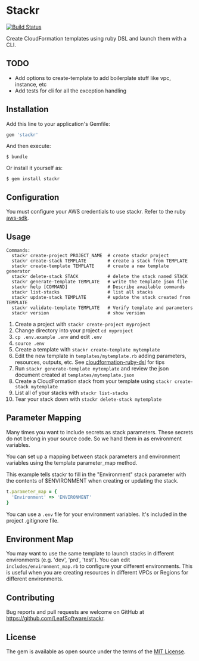 # Stackr

[![Build Status](https://travis-ci.org/LeafSoftware/stackr.svg?branch=master)](https://travis-ci.org/LeafSoftware/stackr)

Create CloudFormation templates using ruby DSL and launch them with a CLI.

## TODO

* Add options to create-template to add boilerplate stuff like vpc, instance, etc
* Add tests for cli for all the exception handling

## Installation

Add this line to your application's Gemfile:

```ruby
gem 'stackr'
```

And then execute:

    $ bundle

Or install it yourself as:

    $ gem install stackr

## Configuration

You must configure your AWS credentials to use stackr. Refer to the ruby [aws-sdk](http://docs.aws.amazon.com/sdkforruby/api/).

## Usage

```
Commands:
  stackr create-project PROJECT_NAME  # create stackr project
  stackr create-stack TEMPLATE        # create a stack from TEMPLATE
  stackr create-template TEMPLATE     # create a new template generator
  stackr delete-stack STACK           # delete the stack named STACK
  stackr generate-template TEMPLATE   # write the template json file
  stackr help [COMMAND]               # Describe available commands
  stackr list-stacks                  # list all stacks
  stackr update-stack TEMPLATE        # update the stack created from TEMPLATE
  stackr validate-template TEMPLATE   # Verify template and parameters
  stackr version                      # show version
```

1. Create a project with ```stackr create-project myproject```
2. Change directory into your project ```cd myproject```
3. ```cp .env.example .env``` and edit ```.env```
5. ```source .env```
2. Create a template with ```stackr create-template mytemplate```
3. Edit the new template in ```templates/mytemplate.rb``` adding parameters, resources, outputs, etc. See [cloudformation-ruby-dsl](https://github.com/bazaarvoice/cloudformation-ruby-dsl) for tips
4. Run ```stackr generate-template mytemplate``` and review the json document created at ```templates/mytemplate.json```
5. Create a CloudFormation stack from your template using ```stackr create-stack mytemplate```
6. List all of your stacks with ```stackr list-stacks```
7. Tear your stack down with ```stackr delete-stack mytemplate```

## Parameter Mapping

Many times you want to include secrets as stack parameters. These secrets do not belong in your source code. So we hand them in as environment variables.

You can set up a mapping between stack parameters and environment variables using the template parameter_map method.

This example tells stackr to fill in the "Environment" stack parameter with the contents of $ENVIRONMENT when creating or updating the stack.

```ruby
t.parameter_map = {
  'Environment' => 'ENVIRONMENT'
}
```

You can use a ```.env``` file for your environment variables. It's included in the project .gitignore file.

## Environment Map

You may want to use the same template to launch stacks in different environments (e.g. 'dev', 'prd', 'test'). You can edit ```includes/environment_map.rb``` to configure your different environments. This is useful when you are creating resources in different VPCs or Regions for different environments.

## Contributing

Bug reports and pull requests are welcome on GitHub at https://github.com/LeafSoftware/stackr.


## License

The gem is available as open source under the terms of the [MIT License](http://opensource.org/licenses/MIT).
